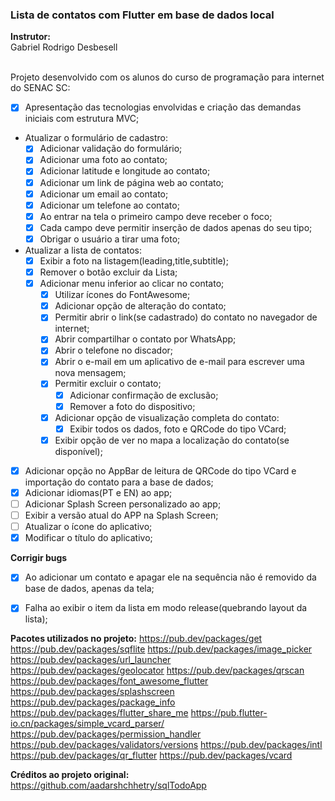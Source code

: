 ### Lista de contatos com Flutter em base de dados local
**Instrutor:**<br />
Gabriel Rodrigo Desbesell <br />
<br />

Projeto desenvolvido com os alunos do curso de programação para internet do SENAC SC:

- [x] Apresentação das tecnologias envolvidas e criação das demandas iniciais com estrutura MVC;
- Atualizar o formulário de cadastro:    
    - [x] Adicionar validação do formulário;
    - [x] Adicionar uma foto ao contato;
    - [x] Adicionar latitude e longitude ao contato;
    - [x] Adicionar um link de página web ao contato;
    - [x] Adicionar um email ao contato;
    - [x] Adicionar um telefone ao contato;
    - [x] Ao entrar na tela o primeiro campo deve receber o foco;
    - [x] Cada campo deve permitir inserção de dados apenas do seu tipo;
    - [x] Obrigar o usuário a tirar uma foto;
- Atualizar a lista de contatos:
    - [x] Exibir a foto na listagem(leading,title,subtitle);
    - [x] Remover o botão excluir da Lista;
    - [x] Adicionar menu inferior ao clicar no contato;               
        - [x] Utilizar ícones do FontAwesome;
        - [x] Adicionar opção de alteração do contato;
        - [x] Permitir abrir o link(se cadastrado) do contato no navegador de internet;
        - [x] Abrir compartilhar o contato por WhatsApp;
        - [x] Abrir o telefone no discador;
        - [x] Abrir o e-mail em um aplicativo de e-mail para escrever uma nova mensagem;
        - [x] Permitir excluir o contato;
            - [x] Adicionar confirmação de exclusão;
            - [x] Remover a foto do dispositivo;
        - [x] Adicionar opção de visualização completa do contato:
            - [x] Exibir todos os dados, foto e QRCode do tipo VCard;
        - [x] Exibir opção de ver no mapa a localização do contato(se disponível);
- [x] Adicionar opção no AppBar de leitura de QRCode do tipo VCard e importação do contato para a base de dados;
- [x] Adicionar idiomas(PT e EN) ao app;
- [ ] Adicionar Splash Screen personalizado ao app;
- [ ] Exibir a versão atual do APP na Splash Screen;
- [ ] Atualizar o ícone do aplicativo;
- [x] Modificar o título do aplicativo;

**Corrigir bugs**
- [x] Ao adicionar um contato e apagar ele na sequência não é removido da base de dados, apenas da tela;
- [x] Falha ao exibir o item da lista em modo release(quebrando layout da lista);
  

**Pacotes utilizados no projeto:**
https://pub.dev/packages/get
https://pub.dev/packages/sqflite
https://pub.dev/packages/image_picker
https://pub.dev/packages/url_launcher
https://pub.dev/packages/geolocator
https://pub.dev/packages/qrscan
https://pub.dev/packages/font_awesome_flutter
https://pub.dev/packages/splashscreen
https://pub.dev/packages/package_info
https://pub.dev/packages/flutter_share_me
https://pub.flutter-io.cn/packages/simple_vcard_parser/
https://pub.dev/packages/permission_handler
https://pub.dev/packages/validators/versions
https://pub.dev/packages/intl
https://pub.dev/packages/qr_flutter
https://pub.dev/packages/vcard


**Créditos ao projeto original:**
https://github.com/aadarshchhetry/sqlTodoApp
